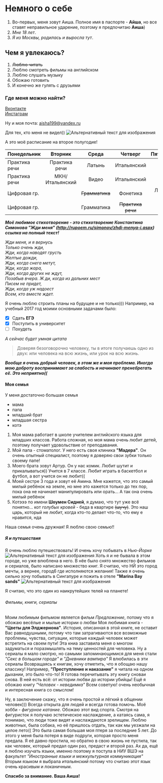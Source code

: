 # Немного о себе #
1. Во-первых, меня зовут Аиша. Полное имя в паспорте - **Айша**, но все ставят неправильное ударение, поэтому я предпочитаю **Аиша**)
2. *Мне 18 лет*.
3. _Я из Москвы, родилась и выросла тут_.
## Чем я увлекаюсь? 
1. ~~Люблю читать~~
2. Люблю смотреть фильмы на английском
3. Люблю слушать музыку
4. Обожаю готовить
5. И конечно же гулять с друзьями
### Где меня можно найти? ###
 [Вконтакте](https://vk.com/id185057900)           
 [Инстаграм](https://www.instagram.com/aisha_kaplanova/)
 
 Ну и моя почта: <aisha199@yandex.ru>
 
 Для тех, кто меня не видел))
 ![Альтернативный текст для изображения](https://pp.userapi.com/c840133/v840133103/63cdc/_kZk-CTB2BQ.jpg)

А это моё расписание на второе полугодие!
 
 |  Понедельник    | Вторник    | Среда    | Четверг    | Пятница    | 
| :----------- | :----------: | :----------: | :----------: | -----------: |
| Практика речи | Практика речи | Латынь | Итальянский |
| Практика речи | МКН/Итальянский | Видео | Итальянский |
| Цифровая гр. |                  | ~~Грамматика~~ | Фонетика | Лекция МКН |
| Цифровая гр. |                  | Грамматика |  ~~Практика речи~~ |

*__Моё любимое стихотворение - это стихотворение Константина Симонова "Жди меня"
(http://rupoem.ru/simonov/zhdi-menya-i.aspx) ссылка на полный текст!__*

*Жди меня, и я вернусь  
Только очень жди,  
Жди, когда наводят грусть  
Желтые дожди,  
Жди, когда снега метут,  
Жди, когда жара,  
Жди, когда других не ждут,  
Позабыв вчера.  Ж
ди, когда из дальних мест  
Писем не придет,  
Жди, когда уж надоест  
Всем, кто вместе ждет.*

Я очень люблю строить планы на будущее и не только)))
Например, на учебный 2017 год моими основными задачами было:
- [x] Сдать **ЕГЭ**
- [x] Поступить в университет
- [ ] Похудеть

_А сейчас будет умная цитата_
>Доверяя безоговорочно человеку, ты в итоге получаешь одно из двух: или человека на всю жизнь, или урок на всю жизнь.

*__Вообще я очень добрый человек, в этом же и моя проблема. Иногда мою доброту воспринимают за слабость и начинают пренебрегать её. Это неприятно((__*
#### Моя семья ####
У меня достаточно большая семья
- мама
- папа
- младший брат
- младшая сестра
- котэ

1. Моя мама работает в школе учителем английского языка для младших классов. Работа сложная, но моя мама очень любит детей, поэтому получает удовольствие от преподавания.
2. Мой папа - стоматолог. У него есть своя клиника **"Мадера"**. Он очень опытный специалист, поэтому я доверяю свои зубки только своему папе!
3. Моего брата зовут Артур. Он у нас комик. Любит шутит и прикалываться)) Учится в 7 классе. Любит играть в баскетбол и футбол, а вот учится он не любит((
4. Моей сестре 3 года и зовут её Амина. Мне кажется, что это самый милый ребёнок на земле, но мне это кажется только до тех пор, пока она не начинает манипулировать или орать... А так она очень милый ребёнок
5. Котэээ по имени **Шоумен Сидней**, я думаю, что тут уже всё понятно... кот *голубых кровей* - беда в квартире ~~(шучу)~~. Это наш царь, который не любит, когда кто-то делает что-то, что ему е нравится, нда

Наша семья очень дружная! Я люблю свою семью!!
##### Я и путешествия #####
Я очень люблю путешествовать! И очень хочу побывать в _Нью-Йорке_
![Альтернативный текст для изображения](http://russian-tours-usa.com/wp-content/uploads/2016/09/TIMES-SQUARE.jpg)
Хоть я и не бывала в этом городе, но уже влюблена в него. В нёе было снято множество фильмов и сериалов, было написано множество книг. Я считаю, что НЙ это город мечты, а вернее, город6 где исполняются желания!
Также я очень сильно хочу побывать в Сингапуре и пожить в отеле **"Marina Bay sands"** 
![Альтернативный текст для изображения](https://avatars.mds.yandex.net/get-pdb/881477/ec66a8c7-9f60-4cbd-b62f-4be3001c1deb/s800)

Я считаю, что это один из наикрутейших телей на планете!
###### Фильмы, книги, сериалы ######
Моим любимым фильмом является фильм _Предложение_, потому что я обожаю весёлые и мылые истории о любви
Моя любимая книга - **"Цветы для Элджернона"**. История, описанная в этой книге, не оставит Вас равнодушными, потому что там затрагиваются все возможные проблемы, чувства, ситуации, которые каждый человек может встретить на своем пути! Эта книа заставила меня о многом задуматься и поразмышлять на тему ценностей для человека.
Ну а сериалы я мало смотрю, но самыми запоминающимися для меня стали *"Секс в большом городе"* и *"Дневники вампира"* 
Я влюбилась в эти сериалы
Возвращаясь к книгам, хочу отметить, что я обощаю нашу классику! Например, **"Преступление и наказание"** я читала на одном дыхании, это было что-то! Я готова перечитывать эту книгу сноваи снова. В ней есть всё: от истории любви до истории убийцы!
Ещё я обожаю книгу _"Человек - неведимка"_ Всем советую! очень необычная и интересная книга со смыслом!

Ну, в заключение скажу, что я очень простой и лёгкий в общении человек))) Всегда открыта для людей и всегда готова помочь. Моё хобби - _фигурное катание_. Обожаю этот вид спорта. Смотря на фигуристок я получаю эстетическое наслаждение, а катаясь сама, я понимаю, что люди тоже видят и наслаждаются зрелищем. Люблю животных, была собака, но её пришлось отдать, так как мы уезжали на целое лето(( Это была самая большая моя птеря за последние 5 лет. До этого у меня была потеря в виде подруги, которая просто меня предала. Я её давно простила, но обратно в свою жизнь не пустила, так как человек, который предал один раз, предаст и второй раз. 
Ах да, ещё я люблю изучать языки, именно поэтому я постула в НИУ ВШЭ на факультет _"Иностранные языки и межкультурная коммуникация"_  Вторым языком я выбрала *итальянский* потому что считаю этот язык очень красивым и локаничным.

**Спасибо за внимание. Ваша Аиша!**
